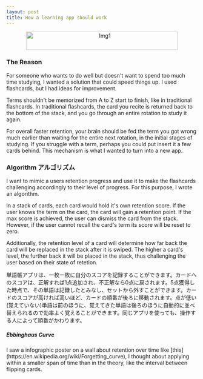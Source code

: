 ```yaml
---
layout: post
title: How a learning app should work 
---
```


<div align="center">
<img src="{{ site.baseurl }}/images/How_a_learning_app_should_work_img1.png" alt="Img1" width="400" height="48"/>
</div>

<h3>The Reason</h3>
For someone who wants to do well but doesn't want to spend too much time studying, I wanted a solution that could speed things up. I used flashcards, but I 
had ideas for improvement.

Terms shouldn't be memorized from A to Z start to finish, like in traditional flashcards. In traditional flashcards, the card you recite is returned back to the 
bottom of the stack, and you go through an entire rotation to study it again.

For overall faster retention, your brain should be fed the term you got wrong much earlier than waiting for the entire next rotation, 
in the initial stages of studying. If you struggle with a term, perhaps you could put insert it a few cards behind. This mechanism is what I wanted to 
turn into a new app.

<h3>Algorithm アルゴリズム</h3>
I want to mimic a users retention progress and use it to make the flashcards challenging accordingly to their level of progress.
For this purpose, I wrote an algorithm. 

In a stack of cards, each card would hold it's own retention score. If the user knows the term on the card, the card will gain a retention point. 
If the max score is achieved, the user can dismiss the card from the stack. However, if the user cannot recall the card's term its score will be reset to zero.

Additionally, the retention level of a card will determine how far back the card will be replaced in the stack after it is swiped. 
The higher a card's level, the further back it will be placed in the stack, thus challenging the user based on their state of retetion. 

単語帳アプリは、一枚一枚に自分のスコアを記録することができます。カードへのスコアは、正解すれば1点追加され、不正解なら0点に戻されます。5点獲得した時点で、その単語は記録したとみなし、セットから外すことができます。カードのスコアが高ければ高いほど、カードの順番が後ろに移動されます。点が低い(覚えていない)単語は前のほうに、覚えてきた単語は後ろのほうに自動的に並べ替えられるので効率よく覚えることができます。同じアプリを使っても、操作する人によって順番がかわります。


<h5>Ebbinghaus Curve</h5>
I saw a infographic poster on a wall about retention over time like [this](https://en.wikipedia.org/wiki/Forgetting_curve), I thought about applying within a 
smaller span of time than in the theory, like the interval between flipping cards.





